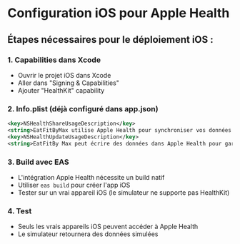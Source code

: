 
# Configuration iOS pour Apple Health

## Étapes nécessaires pour le déploiement iOS :

### 1. Capabilities dans Xcode
- Ouvrir le projet iOS dans Xcode
- Aller dans "Signing & Capabilities"
- Ajouter "HealthKit" capability

### 2. Info.plist (déjà configuré dans app.json)
```xml
<key>NSHealthShareUsageDescription</key>
<string>EatFitByMax utilise Apple Health pour synchroniser vos données de santé et fitness afin de vous fournir un suivi personnalisé de votre progression.</string>
<key>NSHealthUpdateUsageDescription</key>
<string>EatFitBy Max peut écrire des données dans Apple Health pour garder vos informations de santé à jour.</string>
```

### 3. Build avec EAS
- L'intégration Apple Health nécessite un build natif
- Utiliser `eas build` pour créer l'app iOS
- Tester sur un vrai appareil iOS (le simulateur ne supporte pas HealthKit)

### 4. Test
- Seuls les vrais appareils iOS peuvent accéder à Apple Health
- Le simulateur retournera des données simulées
</pre>
